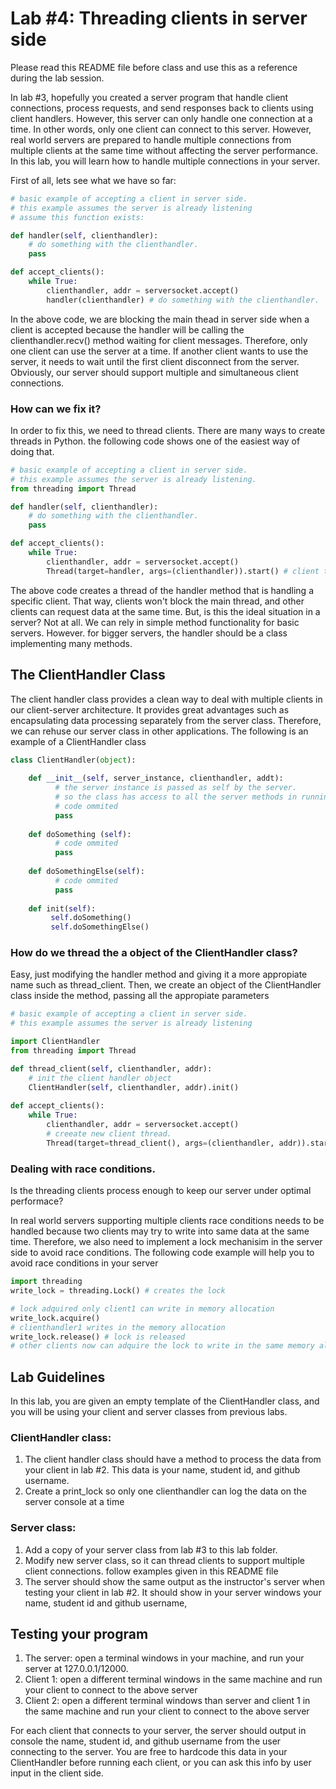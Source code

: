 # Lab #4: Threading clients in server side 

Please read this README file before class and use this as a reference during the lab session. 

In lab #3, hopefully you created a server program that handle client connections, process requests, and 
send responses back to clients using client handlers. However, this server can only handle one connection
at a time. In other words, only one client can connect to this server. However, real world servers are 
prepared to handle multiple connections from multiple clients at the same time without affecting the server
performance. In this lab, you will learn how to handle multiple connections in your server. 

First of all, lets see what we have so far: 

```python
# basic example of accepting a client in server side.
# this example assumes the server is already listening
# assume this function exists:

def handler(self, clienthandler):
    # do something with the clienthandler.
    pass

def accept_clients():
    while True:
        clienthandler, addr = serversocket.accept() 
        handler(clienthandler) # do something with the clienthandler. 
```
In the above code, we are blocking the main thead in server side when a client is accepted because the 
handler will be calling the clienthandler.recv() method waiting for client messages. Therefore, only one 
client can use the server at a time. If another client wants to use the server, it needs to wait until the
first client disconnect from the server. Obviously, our server should support multiple and simultaneous
client connections. 

### How can we fix it? 

In order to fix this, we need to thread clients. There are many ways to create threads in Python. 
the following code shows one of the easiest way of doing that. 

```python
# basic example of accepting a client in server side.
# this example assumes the server is already listening. 
from threading import Thread

def handler(self, clienthandler):
    # do something with the clienthandler.
    pass

def accept_clients():
    while True:
        clienthandler, addr = serversocket.accept()
        Thread(target=handler, args=(clienthandler)).start() # client thread started   
```

The above code creates a thread of the handler method that is handling a specific client. That way, clients
won't block the main thread, and other clients can request data at the same time. But, is this the ideal 
situation in a server? Not at all. We can rely in simple method functionality for basic servers. However. 
for bigger servers, the handler should be a class implementing many methods. 

## The ClientHandler Class 

The client handler class provides a clean way to deal with multiple clients in our client-server architecture.
It provides great advantages such as encapsulating data processing separately from the server class. Therefore, 
we can rehuse our server class in other applications. The following is an example of a ClientHandler class

```python
class ClientHandler(object):
 
    def __init__(self, server_instance, clienthandler, addt):
          # the server instance is passed as self by the server. 
          # so the class has access to all the server methods in running time
          # code ommited
          pass
   
    def doSomething (self):
          # code ommited 
          pass
    
    def doSomethingElse(self):
          # code ommited
          pass
    
    def init(self):
         self.doSomething()
         self.doSomethingElse()

```

### How do we thread the a object of the ClientHandler class?

Easy, just modifying the handler method and giving it a more appropiate name such as thread_client. Then, we
create an object of the ClientHandler class inside the method, passing all the appropiate parameters 

```python
# basic example of accepting a client in server side.
# this example assumes the server is already listening

import ClientHandler 
from threading import Thread

def thread_client(self, clienthandler, addr):
    # init the client handler object
    ClientHandler(self, clienthandler, addr).init()
   
def accept_clients():
    while True:
        clienthandler, addr = serversocket.accept() 
        # creeate new client thread. 
        Thread(target=thread_client(), args=(clienthandler, addr)).start() 
```

### Dealing with race conditions. 

Is the threading clients process enough to keep our server under optimal performace? 

In real world servers supporting multiple clients race conditions needs to be handled because two clients
may try to write into same data at the same time. Therefore, we also need to implement a lock mechanisim in 
the server side to avoid race conditions. The following code example will help you to avoid race conditions in 
your server

```python
import threading
write_lock = threading.Lock() # creates the lock

# lock adquired only client1 can write in memory allocation
write_lock.acquire() 
# clienthandler1 writes in the memory allocation
write_lock.release() # lock is released
# other clients now can adquire the lock to write in the same memory allocation. 
```

## Lab Guidelines 

In this lab, you are given an empty template of the ClientHandler class, and you will be using your client
and server classes from previous labs.

### ClientHandler class: 
1. The client handler class should have a method to process the data from your client in lab #2. This data is
your name, student id, and github username.
2. Create a print_lock so only one clienthandler can log the data on the server console at a time

### Server class: 
1. Add a copy of your server class from lab #3 to this lab folder.
2. Modify new server class, so it can thread clients to support multiple client connections. follow examples given 
in this README file
2. The server should show the same output as the instructor's server when testing your client in lab #2. 
It should show in your server windows your name, student id and github username, 

## Testing your program

1. The server: open a terminal windows in your machine, and run your server at 127.0.0.1/12000. 
2. Client 1: open a different terminal windows in the same machine and run your client to connect to the
above server 
3. Client 2: open a different terminal windows than server and client 1 in the same machine and run your client to connect to the
above server 

For each client that connects to your server, the server should output in console the name, student id, and 
github username from the user connecting to the server. You are free to hardcode this data in your
ClientHandler before running each client, or you can ask this info by user input in the client side. 








